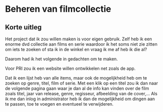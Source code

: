 # Beheren van filmcollectie

## Korte uitleg
Het project dat ik zou willen maken is voor eigen gebruik. 
Zelf heb ik een enorme dvd collectie aan films en serie waardoor ik het soms niet zie zitten om 
iets te zoeken of sta ik in de winkel en vraag ik me af heb ik die al? 

Daarom had ik het volgende in gedachten om te maken. 

Voor PRI zou ik een website willen ontwikkelen net zoals de app. 

Dat ik een lijst heb van alle items, maar ook de mogelijkheid heb om te zoeken op genre, titel, film of serie.
Met een klik op een titel zou ik dan naar de volgende pagina gaan waar je dan al de info kan vinden over de 
film zoals titel, jaar van release, genre, regisseur, afbeelding van de cover,…
Als ik me dan inlog in administrator heb ik dan de mogelijkheid om dingen aan te passen, toe te voegen en eventueel te verwijderen.
